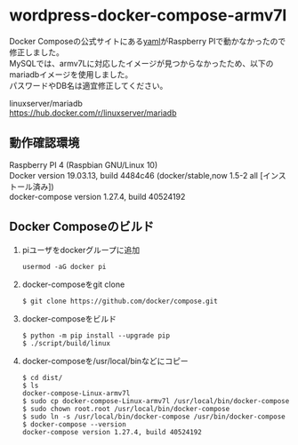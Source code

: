 # wordpress-docker-compose-armv7l

Docker Composeの公式サイトにある[yaml](https://docs.docker.jp/compose/wordpress.html)がRaspberry PIで動かなかったので修正しました。  
MySQLでは、armv7Lに対応したイメージが見つからなかったため、以下のmariadbイメージを使用しました。  
パスワードやDB名は適宜修正してください。  

linuxserver/mariadb  
https://hub.docker.com/r/linuxserver/mariadb  

## 動作確認環境
Raspberry PI 4 (Raspbian GNU/Linux 10)  
Docker version 19.03.13, build 4484c46 (docker/stable,now 1.5-2 all [インストール済み])  
docker-compose version 1.27.4, build 40524192  

## Docker Composeのビルド
1. piユーザをdockerグループに追加

    ```
    usermod -aG docker pi
    ```

1. docker-composeをgit clone  

    ```
    $ git clone https://github.com/docker/compose.git
    ```
    
1. docker-composeをビルド  

    ```
    $ python -m pip install --upgrade pip
    $ ./script/build/linux
    ```
  
1. docker-composeを/usr/local/binなどにコピー  

    ```
    $ cd dist/
    $ ls
    docker-compose-Linux-armv7l
    $ sudo cp docker-compose-Linux-armv7l /usr/local/bin/docker-compose
    $ sudo chown root.root /usr/local/bin/docker-compose
    $ sudo ln -s /usr/local/bin/docker-compose /usr/bin/docker-compose
    $ docker-compose --version
    docker-compose version 1.27.4, build 40524192
    ```
